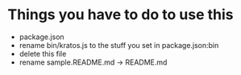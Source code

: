 # Things you have to do to use this


- package.json
- rename bin/kratos.js to the stuff you set in package.json:bin
- delete this file
- rename sample.README.md -> README.md
